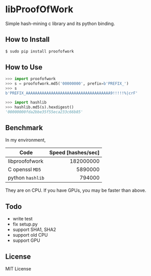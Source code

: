 # libProofOfWork

Simple hash-mining c library and its python binding.

## How to Install

``` sh
$ sudo pip install proofofwork
```

## How to Use

``` python
>>> import proofofwork
>>> s = proofofwork.md5('00000000', prefix=b'PREFIX_')
>>> s
b'PREFIX_AAAAAAAAAAAAAAAAAAAAAAAAAAAAAAAAAAAAA9!!!!!%|crF'

>>> import hashlib
>>> hashlib.md5(s).hexdigest()
'00000000fda2bbe35f55eca233c66b85'
```

## Benchmark

In my environment,

| Code             | Speed [hashes/sec]  |
| ---------------- | -------------------:|
| libproofofwork   |           182000000 |
| C openssl `MD5`  |             5890000 |
| python `hashlib` |              794000 |

They are on CPU.
If you have GPUs, you may be faster than above.

## Todo

-   write test
-   fix setup.py
-   support SHA1, SHA2
-   support old CPU
-   support GPU

## License

MIT License
